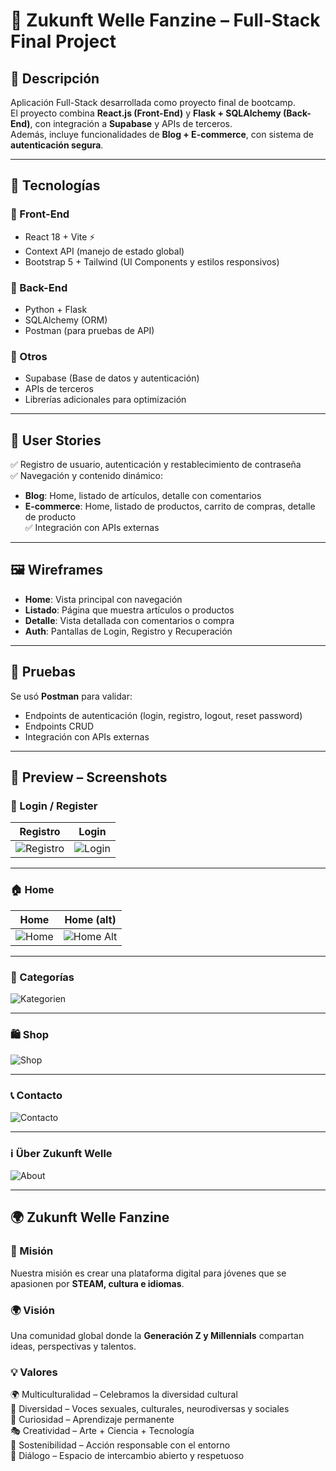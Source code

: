 # 🌊 Zukunft Welle Fanzine – Full-Stack Final Project  

## 📝 Descripción  
Aplicación Full-Stack desarrollada como proyecto final de bootcamp.  
El proyecto combina **React.js (Front-End)** y **Flask + SQLAlchemy (Back-End)**, con integración a **Supabase** y APIs de terceros.  
Además, incluye funcionalidades de **Blog + E-commerce**, con sistema de **autenticación segura**.  

---

## 🚀 Tecnologías  

### 🔹 Front-End  
- React 18 + Vite ⚡  
- Context API (manejo de estado global)  
- Bootstrap 5 + Tailwind (UI Components y estilos responsivos)  

### 🔹 Back-End  
- Python + Flask  
- SQLAlchemy (ORM)  
- Postman (para pruebas de API)  

### 🔹 Otros  
- Supabase (Base de datos y autenticación)  
- APIs de terceros  
- Librerías adicionales para optimización  

---

## 📌 User Stories  
✅ Registro de usuario, autenticación y restablecimiento de contraseña  
✅ Navegación y contenido dinámico:  
   - **Blog**: Home, listado de artículos, detalle con comentarios  
   - **E-commerce**: Home, listado de productos, carrito de compras, detalle de producto  
✅ Integración con APIs externas  

---

## 🖼️ Wireframes  
- **Home**: Vista principal con navegación  
- **Listado**: Página que muestra artículos o productos  
- **Detalle**: Vista detallada con comentarios o compra  
- **Auth**: Pantallas de Login, Registro y Recuperación  

---

## 🧪 Pruebas  
Se usó **Postman** para validar:  
- Endpoints de autenticación (login, registro, logout, reset password)  
- Endpoints CRUD  
- Integración con APIs externas  

---

## 📸 Preview – Screenshots  

### 🔐 Login / Register  
| Registro | Login |  
|----------|-------|  
| ![Registro](https://github.com/alejandrabarcena/alejandrabarcena-zukunftwellezine-trabajo-final-del-bootcamp/blob/main/anmelden%201.png) | ![Login](https://github.com/alejandrabarcena/alejandrabarcena-zukunftwellezine-trabajo-final-del-bootcamp/blob/main/anmelden%202.png) |  

---

### 🏠 Home  
| Home | Home (alt) |  
|------|------------|  
| ![Home](https://github.com/alejandrabarcena/alejandrabarcena-zukunftwellezine-trabajo-final-del-bootcamp/blob/main/home.png) | ![Home Alt](https://github.com/alejandrabarcena/alejandrabarcena-zukunftwellezine-trabajo-final-del-bootcamp/blob/main/home%201.png) |  

---

### 📑 Categorías  
![Kategorien](https://github.com/alejandrabarcena/alejandrabarcena-zukunftwellezine-trabajo-final-del-bootcamp/blob/main/kategorien.png)  

---

### 🛍️ Shop  
![Shop](https://github.com/alejandrabarcena/alejandrabarcena-zukunftwellezine-trabajo-final-del-bootcamp/blob/main/shop.png)  

---

### 📞 Contacto  
![Contacto](https://github.com/alejandrabarcena/alejandrabarcena-zukunftwellezine-trabajo-final-del-bootcamp/blob/main/kontact.png)  

---

### ℹ️ Über Zukunft Welle  
![About](https://github.com/alejandrabarcena/alejandrabarcena-zukunftwellezine-trabajo-final-del-bootcamp/blob/main/uber%20%20zukunft%20welle.png)  

---

## 🌍 Zukunft Welle Fanzine  

### 🎯 Misión  
Nuestra misión es crear una plataforma digital para jóvenes que se apasionen por **STEAM, cultura e idiomas**.  

### 🌍 Visión  
Una comunidad global donde la **Generación Z y Millennials** compartan ideas, perspectivas y talentos.  

### 💡 Valores  
🌍 Multiculturalidad – Celebramos la diversidad cultural  
🌈 Diversidad – Voces sexuales, culturales, neurodiversas y sociales  
🔎 Curiosidad – Aprendizaje permanente  
🎭 Creatividad – Arte + Ciencia + Tecnología  
🌱 Sostenibilidad – Acción responsable con el entorno  
💬 Diálogo – Espacio de intercambio abierto y respetuoso  
